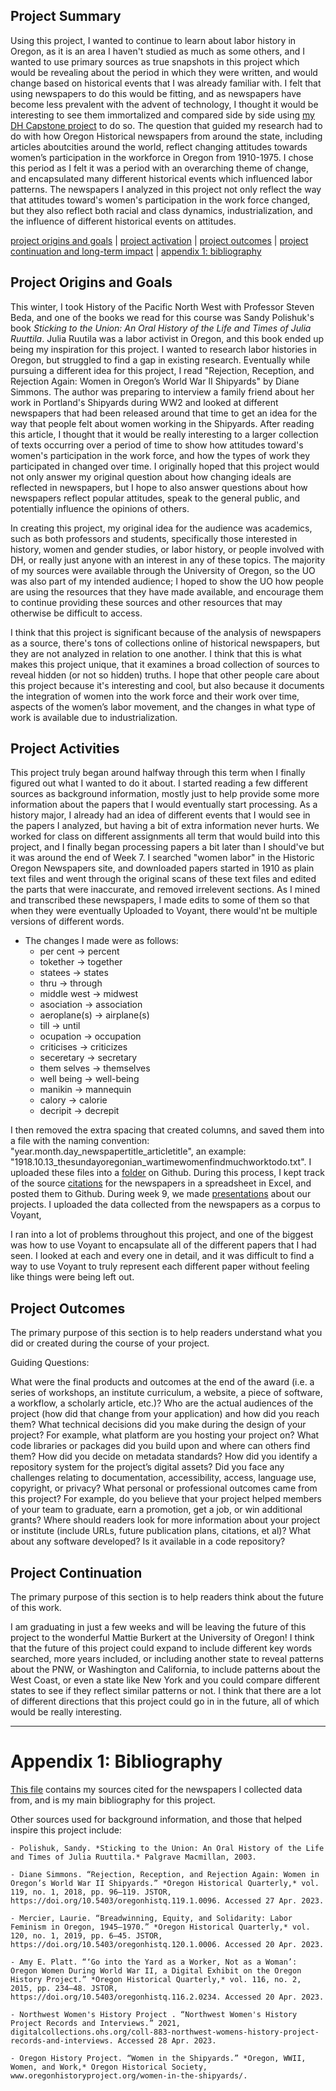 ## Project Summary 

Using this project, I wanted to continue to learn about labor history in Oregon, as it is an area I haven't studied as much as some others, and I wanted to use primary sources as true snapshots in this project which would be revealing about the period in which they were written, and would change based on historical events that I was already familiar with. I felt that using newspapers to do this would be fitting, and as newspapers have become less prevalent with the advent of technology, I thought it would be interesting to see them immortalized and compared side by side using [my DH Capstone project](https://eng470-s23.github.io/marias_demosite/) to do so. The question that guided my research had to do with how Oregon Historical newspapers from around the state, including articles aboutcities around the world, reflect changing attitudes towards women’s participation in the workforce in Oregon from 1910-1975. I chose this period as I felt it was a period with an overarching theme of change, and encapsulated many different historical events which influenced labor patterns. The newspapers I analyzed in this project not only reflect the way that attitudes toward's women's participation in the work force changed, but they also reflect both racial and class dynamics, industrialization, and the influence of different historical events on attitudes. 

[project origins and goals](https://github.com/eng470-s23/marias_demosite/blob/main/white-paper.md#project-origins-and-goals)   |   [project activation](https://github.com/eng470-s23/marias_demosite/blob/main/white-paper.md#project-activities)   |   [project outcomes](https://github.com/eng470-s23/marias_demosite/blob/main/white-paper.md#project-outcomes)   |   [project continuation and long-term impact](https://github.com/eng470-s23/marias_demosite/blob/main/white-paper.md#project-continuation)   |   [appendix 1: bibliography](https://github.com/eng470-s23/marias_demosite/blob/main/white-paper.md#appendix-1-bibliography)

## Project Origins and Goals

This winter, I took History of the Pacific North West with Professor Steven Beda, and one of the books we read for this course was Sandy Polishuk's book *Sticking to the Union: An Oral History of the Life and Times of Julia Ruuttila*. Julia Ruutila was a labor activist in Oregon, and this book ended up being my inspiration for this project. I wanted to research labor histories in Oregon, but struggled to find a gap in existing research. Eventually while pursuing a different idea for this project, I read "Rejection, Reception, and Rejection Again: Women in Oregon’s World War II Shipyards" by Diane Simmons. The author was preparing to interview a family friend about her work in Portland's Shipyards during WW2 and looked at different newspapers that had been released around that time to get an idea for the way that people felt about women working in the Shipyards. After reading this article, I thought that it would be really interesting to a larger collection of texts occurring over a period of time to show how attitudes toward's women's participation in the work force, and how the types of work they participated in changed over time. I originally hoped that this project would not only answer my original question about how changing ideals are reflected in newspapers, but I hope to also answer questions about how newspapers reflect popular attitudes, speak to the general public, and potentially influence the opinions of others.

In creating this project, my original idea for the audience was academics, such as both professors and students, specifically those interested in history, women and gender studies, or labor history, or people involved with DH, or really just anyone with an interest in any of these topics. The majority of my sources were available through the University of Oregon, so the UO was also part of my intended audience; I hoped to show the UO how people are using the resources that they have made available, and encourage them to continue providing these sources and other resources that may otherwise be difficult to access. 

I think that this project is significant because of the analysis of newspapers as a source, there's tons of collections online of historical newspapers, but they are not analyzed in relation to one another. I think that this is what makes this project unique, that it examines a broad collection of sources to reveal hidden (or not so hidden) truths. I hope that other people care about this project because it's interesting and cool, but also because it documents the integration of women into the work force and their work over time, aspects of the women’s labor movement, and the changes in what type of work is available due to industrialization.

## Project Activities

This project truly began around halfway through this term when I finally figured out what I wanted to do it about. I started reading a few different sources as background information, mostly just to help provide some more information about the papers that I would eventually start processing. As a history major, I already had an idea of different events that I would see in the papers I analyzed, but having a bit of extra information never hurts. We worked for class on different assignments all term that would build into this project, and I finally began processing papers a bit later than I should've but it was around the end of Week 7. I searched "women labor" in the Historic Oregon Newspapers site, and downloaded papers started in 1910 as plain text files and went through the original scans of these text files and edited the parts that were inaccurate, and removed irrelevent sections. As I mined and transcribed these newspapers, I made edits to some of them so that when they were eventually Uploaded to Voyant, there would'nt be multiple versions of different words.

- The changes I made were as follows:
    - per cent -> percent
    - tokether -> together
    - statees -> states
    - thru -> through
    - middle west -> midwest
    - asociation -> association
    - aeroplane(s) -> airplane(s)
    - till -> until
    - ocupation -> occupation
    - criticises -> criticizes
    - seceretary -> secretary
    - them selves -> themselves
    - well being -> well-being
    - manikin -> mannequin
    - calory -> calorie
    - decripit -> decrepit

I then removed the extra spacing that created columns, and saved them into a file with the naming convention: "year.month.day_newspapertitle_articletitle", an example: "1918.10.13_thesundayoregonian_wartimewomenfindmuchworktodo.txt". I uploaded these files into a [folder](https://github.com/eng470-s23/marias_demosite/tree/main/data) on Github. During this process, I kept track of the source [citations](/DH-Capstone-Sources.pdf) for the newspapers in a spreadsheet in Excel, and posted them to Github. During week 9, we made [presentations](/presentation.pdf) about our projects. I uploaded the data collected from the newspapers as a corpus to Voyant, 

I ran into a lot of problems throughout this project, and one of the biggest was how to use Voyant to encapsulate all of the different papers that I had seen. I looked at each and every one in detail, and it was difficult to find a way to use Voyant to truly represent each different paper without feeling like things were being left out.

## Project Outcomes
The primary purpose of this section is to help readers understand what you did or created during the course of your project.

Guiding Questions:

What were the final products and outcomes at the end of the award (i.e. a series of workshops, an institute curriculum, a website, a piece of software, a workflow, a scholarly article, etc.)?
Who are the actual audiences of the project (how did that change from your application) and how did you reach them?
What technical decisions did you make during the design of your project? For example, what platform are you hosting your project on? What code libraries or packages did you build upon and where can others find them? How did you decide on metadata standards? How did you identify a repository system for the project’s digital assets?
Did you face any challenges relating to documentation, accessibility, access, language use, copyright, or privacy?
What personal or professional outcomes came from this project? For example, do you believe that your project helped members of your team to graduate, earn a promotion, get a job, or win additional grants?
Where should readers look for more information about your project or institute (include URLs, future publication plans, citations, et al)?  What about any software developed?  Is it available in a code repository?

## Project Continuation
The primary purpose of this section is to help readers think about the future of this work.

I am graduating in just a few weeks and will be leaving the future of this project to the wonderful Mattie Burkert at the University of Oregon! I think that the future of this project could expand to include different key words searched, more years included, or including another state to reveal patterns about the PNW, or Washington and California, to include patterns about the West Coast, or even a state like New York and you could compare different states to see if they reflect similar patterns or not. I think that there are a lot of different directions that this project could go in in the future, all of which would be really interesting.

---

# Appendix 1: Bibliography

[This file](/DH-Capstone-Sources.pdf) contains my sources cited for the newspapers I collected data from, and is my main bibliography for this project. 

Other sources used for background information, and those that helped inspire this project include:

    - Polishuk, Sandy. *Sticking to the Union: An Oral History of the Life and Times of Julia Ruuttila.* Palgrave Macmillan, 2003.
    
    - Diane Simmons. “Rejection, Reception, and Rejection Again: Women in Oregon’s World War II Shipyards.” *Oregon Historical Quarterly,* vol. 119, no. 1, 2018, pp. 96–119. JSTOR, https://doi.org/10.5403/oregonhistq.119.1.0096. Accessed 27 Apr. 2023.
    
    - Mercier, Laurie. “Breadwinning, Equity, and Solidarity: Labor Feminism in Oregon, 1945–1970.” *Oregon Historical Quarterly,* vol. 120, no. 1, 2019, pp. 6–45. JSTOR, https://doi.org/10.5403/oregonhistq.120.1.0006. Accessed 20 Apr. 2023. 

    - Amy E. Platt. “‘Go into the Yard as a Worker, Not as a Woman’: Oregon Women During World War II, a Digital Exhibit on the Oregon History Project.” *Oregon Historical Quarterly,* vol. 116, no. 2, 2015, pp. 234–48. JSTOR, https://doi.org/10.5403/oregonhistq.116.2.0234. Accessed 20 Apr. 2023. 
     
    - Northwest Women's History Project . “Northwest Women's History Project Records and Interviews.” 2021, digitalcollections.ohs.org/coll-883-northwest-womens-history-project-records-and-interviews. Accessed 28 Apr. 2023.
    
    - Oregon History Project. “Women in the Shipyards.” *Oregon, WWII, Women, and Work,* Oregon Historical Society, www.oregonhistoryproject.org/women-in-the-shipyards/. 
    



